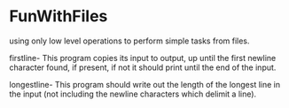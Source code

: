 # FunWithFiles
using only low level operations to perform simple tasks from files.

firstline- This program copies its input to output, up until the first newline character found, if present, if not it should print until the end of the input.

longestline- This program should write out the length of the longest line in the input (not including the newline characters which delimit a line).





